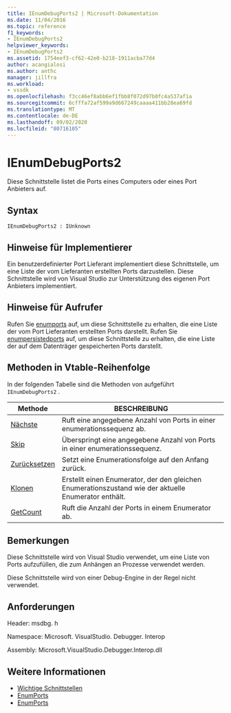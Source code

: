 ```yaml
---
title: IEnumDebugPorts2 | Microsoft-Dokumentation
ms.date: 11/04/2016
ms.topic: reference
f1_keywords:
- IEnumDebugPorts2
helpviewer_keywords:
- IEnumDebugPorts2
ms.assetid: 1754eef3-cf62-42e0-b218-1911acba77d4
author: acangialosi
ms.author: anthc
manager: jillfra
ms.workload:
- vssdk
ms.openlocfilehash: f3cc46ef8abb6ef1fbb8f072d97b0fc4a537af1a
ms.sourcegitcommit: 6cfffa72af599a9d667249caaaa411bb28ea69fd
ms.translationtype: MT
ms.contentlocale: de-DE
ms.lasthandoff: 09/02/2020
ms.locfileid: "80716105"
---
```

# <a name="ienumdebugports2"></a>IEnumDebugPorts2
Diese Schnittstelle listet die Ports eines Computers oder eines Port Anbieters auf.

## <a name="syntax"></a>Syntax

```
IEnumDebugPorts2 : IUnknown
```

## <a name="notes-for-implementers"></a>Hinweise für Implementierer
 Ein benutzerdefinierter Port Lieferant implementiert diese Schnittstelle, um eine Liste der vom Lieferanten erstellten Ports darzustellen. Diese Schnittstelle wird von Visual Studio zur Unterstützung des eigenen Port Anbieters implementiert.

## <a name="notes-for-callers"></a>Hinweise für Aufrufer
 Rufen Sie [enumports](../../../extensibility/debugger/reference/idebugportsupplier2-enumports.md) auf, um diese Schnittstelle zu erhalten, die eine Liste der vom Port Lieferanten erstellten Ports darstellt. Rufen Sie [enumpersistedports](../../../extensibility/debugger/reference/idebugportsupplier3-enumpersistedports.md) auf, um diese Schnittstelle zu erhalten, die eine Liste der auf dem Datenträger gespeicherten Ports darstellt.

## <a name="methods-in-vtable-order"></a>Methoden in Vtable-Reihenfolge
 In der folgenden Tabelle sind die Methoden von aufgeführt `IEnumDebugPorts2` .

|Methode|BESCHREIBUNG|
|------------|-----------------|
|[Nächste](../../../extensibility/debugger/reference/ienumdebugports2-next.md)|Ruft eine angegebene Anzahl von Ports in einer enumerationssequenz ab.|
|[Skip](../../../extensibility/debugger/reference/ienumdebugports2-skip.md)|Überspringt eine angegebene Anzahl von Ports in einer enumerationssequenz.|
|[Zurücksetzen](../../../extensibility/debugger/reference/ienumdebugports2-reset.md)|Setzt eine Enumerationsfolge auf den Anfang zurück.|
|[Klonen](../../../extensibility/debugger/reference/ienumdebugports2-clone.md)|Erstellt einen Enumerator, der den gleichen Enumerationszustand wie der aktuelle Enumerator enthält.|
|[GetCount](../../../extensibility/debugger/reference/ienumdebugports2-getcount.md)|Ruft die Anzahl der Ports in einem Enumerator ab.|

## <a name="remarks"></a>Bemerkungen
 Diese Schnittstelle wird von Visual Studio verwendet, um eine Liste von Ports aufzufüllen, die zum Anhängen an Prozesse verwendet werden.

 Diese Schnittstelle wird von einer Debug-Engine in der Regel nicht verwendet.

## <a name="requirements"></a>Anforderungen
 Header: msdbg. h

 Namespace: Microsoft. VisualStudio. Debugger. Interop

 Assembly: Microsoft.VisualStudio.Debugger.Interop.dll

## <a name="see-also"></a>Weitere Informationen
- [Wichtige Schnittstellen](../../../extensibility/debugger/reference/core-interfaces.md)
- [EnumPorts](../../../extensibility/debugger/reference/idebugcoreserver2-enumports.md)
- [EnumPorts](../../../extensibility/debugger/reference/idebugportsupplier2-enumports.md)
